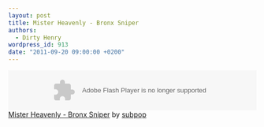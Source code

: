 ```yaml
---
layout: post
title: Mister Heavenly - Bronx Sniper
authors:
  - Dirty Henry
wordpress_id: 913
date: "2011-09-20 09:00:00 +0200"
---
```


<object height="81" width="100%"><param name="movie" value="http://player.soundcloud.com/player.swf?url=http%3A%2F%2Fapi.soundcloud.com%2Ftracks%2F17789490&"></param><param name="allowscriptaccess" value="always"></param><embed allowscriptaccess="always" height="81" src="http://player.soundcloud.com/player.swf?url=http%3A%2F%2Fapi.soundcloud.com%2Ftracks%2F17789490&" type="application/x-shockwave-flash" width="100%"></embed></object><span><a href="http://soundcloud.com/subpop/mister-heavenly-bronx-sniper">Mister
Heavenly - Bronx Sniper</a> by
<a href="http://soundcloud.com/subpop">subpop</a></span>
